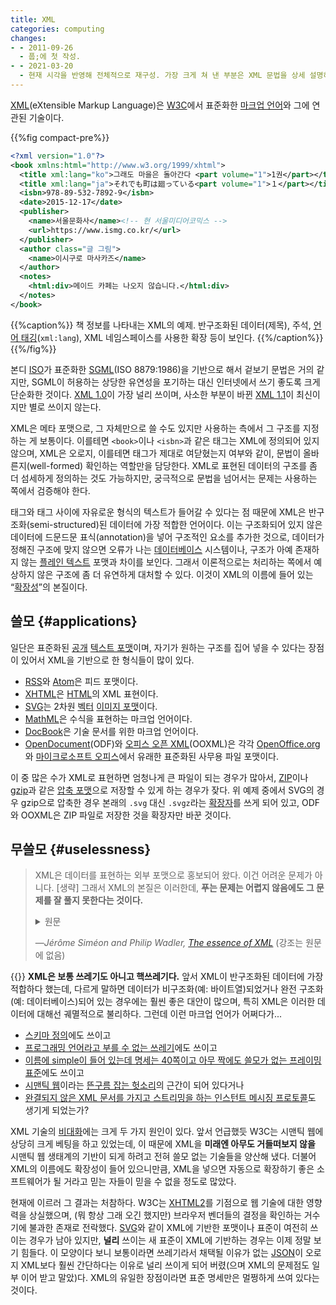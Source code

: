```yaml
---
title: XML
categories: computing
changes:
- - 2011-09-26
  - 풉;에 첫 작성.
- - 2021-03-20
  - 현재 시각을 반영해 전체적으로 재구성. 가장 크게 쳐 낸 부분은 XML 문법을 상세 설명하는 “구조” 섹션이었다.
---
```


[XML](https://en.wikipedia.org/wiki/XML)(eXtensible Markup Language)은 [W3C]()에서 표준화한 [마크업 언어](markup-language)와 그에 연관된 기술이다.

{{%fig compact-pre%}}

```xml
<?xml version="1.0"?>
<book xmlns:html="http://www.w3.org/1999/xhtml">
  <title xml:lang="ko">그래도 마을은 돌아간다 <part volume="1">1권</part></title>
  <title xml:lang="ja">それでも町は廻っている<part volume="1">１</part></title>
  <isbn>978-89-532-7892-9</isbn>
  <date>2015-12-17</date>
  <publisher>
    <name>서울문화사</name><!-- 현 서울미디어코믹스 -->
    <url>https://www.ismg.co.kr/</url>
  </publisher>
  <author class="글 그림">
    <name>이시구로 마사카즈</name>
  </author>
  <notes>
    <html:div>메이드 카페는 나오지 않습니다.</html:div>
  </notes>
</book>
```

{{%caption%}}
책 정보를 나타내는 XML의 예제.
반구조화된 데이터(제목), 주석, [언어 태깅](language-tag)(`xml:lang`), XML 네임스페이스를 사용한 확장 등이 보인다.
{{%/caption%}}
{{%/fig%}}

본디 [ISO]()가 표준화한 [SGML]()(ISO 8879:1986)을 기반으로 해서 겉보기 문법은 거의 같지만,
SGML이 허용하는 상당한 유연성을 포기하는 대신 인터넷에서 쓰기 좋도록 크게 단순화한 것이다.
[XML 1.0](https://www.w3.org/TR/REC-xml/)이 가장 널리 쓰이며,
사소한 부분이 바뀐 [XML 1.1](https://www.w3.org/TR/xml11/)이 최신이지만 별로 쓰이지 않는다.

XML은 메타 포맷으로, 그 자체만으로 쓸 수도 있지만 사용하는 측에서 그 구조를 지정하는 게 보통이다.
이를테면 `<book>`이나 `<isbn>`과 같은 태그는 XML에 정의되어 있지 않으며,
XML은 오로지, 이를테면 태그가 제대로 여닫혔는지 여부와 같이,
문법이 올바른지(well-formed) 확인하는 역할만을 담당한다.
XML로 표현된 데이터의 구조를 좀 더 섬세하게 정의하는 것도 가능하지만,
궁극적으로 문법을 넘어서는 문제는 사용하는 쪽에서 검증해야 한다.

태그와 태그 사이에 자유로운 형식의 텍스트가 들어갈 수 있다는 점 때문에 XML은 반구조화(semi-structured)된 데이터에 가장 적합한 언어이다.
이는 구조화되어 있지 않은 데이터에 드문드문 표식(annotation)을 넣어 구조적인 요소를 추가한 것으로,
데이터가 정해진 구조에 맞지 않으면 오류가 나는 [데이터베이스](database) 시스템이나,
구조가 아예 존재하지 않는 [플레인 텍스트](plain-text) 포맷과 차이를 보인다.
그래서 이론적으로는 처리하는 쪽에서 예상하지 않은 구조에 좀 더 유연하게 대처할 수 있다.
이것이 XML의 이름에 들어 있는 “[확장성](extensibility)”의 본질이다.

## 쓸모 {#applications}

일단은 표준화된 [공개](open-standard) [텍스트 포맷](text-format)이며,
자기가 원하는 구조를 집어 넣을 수 있다는 장점이 있어서 XML을 기반으로 한 형식들이 많이 있다.

* [RSS](rss-format)와 [Atom](atom-format)은 피드 포맷이다.
* [XHTML]()은 [HTML]()의 XML 표현이다.
* [SVG]()는 2차원 [벡터](vector-graphics) [이미지 포맷](image-format)이다.
* [MathML]()은 수식을 표현하는 마크업 언어이다.
* [DocBook]()은 기술 문서를 위한 마크업 언어이다.
* [OpenDocument]()(ODF)와 [오피스 오픈 XML](ooxml)(OOXML)은 각각 [OpenOffice.org]()와 [마이크로소프트 오피스](microsoft-office)에서 유래한 표준화된 사무용 파일 포맷이다.

이 중 많은 수가 XML로 표현하면 엄청나게 큰 파일이 되는 경우가 많아서,
[ZIP](zip)이나 [gzip]()과 같은 [압축 포맷](compression/format)으로 저장할 수 있게 하는 경우가 잦다.
위 예제 중에서 SVG의 경우 gzip으로 압축한 경우 본래의 `.svg` 대신 `.svgz`라는 [확장자](file-extension)를 쓰게 되어 있고,
ODF와 OOXML은 ZIP 파일로 저장한 것을 확장자만 바꾼 것이다.

## 무쓸모 {#uselessness}

> XML은 데이터를 표현하는 외부 포맷으로 홍보되어 왔다. 이건 어려운 문제가 아니다. [생략] 그래서 XML의 본질은 이러한데, **푸는 문제는 어렵지 않음에도 그 문제를 잘 풀지 못한다는 것이다.**
>
> <details lang=en><summary>원문</summary> XML is touted as an external format for representing data. This is not a hard problem. [snip] So the essence of XML is this: <strong>the problem it solves is not hard, and it does not solve the problem well.</strong></details>
>
> —<cite>Jérôme Siméon and Philip Wadler, [The essence of XML](https://doi.org/10.1145/640128.604132)</cite> (강조는 원문에 없음)

{{<claim>}}
**XML은 보통 쓰레기도 아니고 핵쓰레기다.**
앞서 XML이 반구조화된 데이터에 가장 적합하다 했는데,
다르게 말하면 데이터가 비구조화(예: 바이트열)되었거나 완전 구조화(예: 데이터베이스)되어 있는 경우에는 훨씬 좋은 대안이 많으며,
특히 XML은 이러한 데이터에 대해선 궤멸적으로 불리하다.
그런데 이런 마크업 언어가 어쩌다가...

* [스키마 정의](https://www.w3.org/XML/Schema)에도 쓰이고
* [프로그래밍 언어라고 부를 수 없는 쓰레기](https://www.w3.org/TR/xslt/)에도 쓰이고
* [이름에 simple이 들어 있는데 명세는 40쪽이고 아무 짝에도 쓸모가 없는 프레이밍 표준](https://www.w3.org/TR/soap12/)에도 쓰이고
* [시맨틱 웹](semantic-web)이라는 [뜬구름 잡는 헛소리](https://www.w3.org/RDF/)의 근간이 되어 있다거나
* [완결되지 않은 XML 문서를 가지고 스트리밍을 하는 인스턴트 메시징 프로토콜](https://xmpp.org/rfcs/rfc6120.html#streams)도 생기게 되었는가?

XML 기술의 [비대화](software-bloat)에는 크게 두 가지 원인이 있다.
앞서 언급했듯 W3C는 시맨틱 웹에 상당히 크게 베팅을 하고 있었는데,
이 때문에 XML을 **미래엔 아무도 거들떠보지 않을** 시맨틱 웹 생태계의 기반이 되게 하려고 전혀 쓸모 없는 기술들을 양산해 냈다.
더불어 XML의 이름에도 확장성이 들어 있으니만큼,
XML을 넣으면 자동으로 확장하기 좋은 소프트웨어가 될 거라고 믿는 자들이 믿을 수 없을 정도로 많았다.

현재에 이르러 그 결과는 처참하다.
W3C는 [XHTML2]()를 기점으로 웹 기술에 대한 영향력을 상실했으며,
(뭐 항상 그래 오긴 했지만) 브라우저 벤더들의 결정을 확인하는 거수기에 불과한 존재로 전락했다.
[SVG]()와 같이 XML에 기반한 포맷이나 표준이 여전히 쓰이는 경우가 남아 있지만,
**널리** 쓰이는 새 표준이 XML에 기반하는 경우는 이제 정말 보기 힘들다.
이 모양이다 보니 보통이라면 쓰레기라서 채택될 이유가 없는 [JSON]()이 오로지 XML보다 훨씬 간단하다는 이유로 널리 쓰이게 되어 버렸(으며 XML의 문제점도 일부 이어 받고 말았)다.
XML의 유일한 장점이라면 표준 명세만은 멀쩡하게 쓰여 있다는 것이다.


